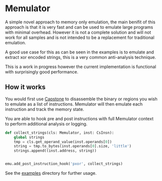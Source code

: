 # Memulator

A simple novel approach to memory only emulation, the main benifit of this approach is that it is very fast and can be 
used to emulate large programs with minimal overhead. However it is not a complete solution and will not work for all 
samples and is not intended to be a replacement for traditional emulation.

A good use case for this as can be seen in the examples is to emulate and extract xor encoded strings, this is a very
common anti-analysis technique.

This is a work in progress however the current implementation is functional with surprisingly good performance.

## How it works

You would first use [Capstone](https://github.com/capstone-engine/capstone) to disassemble the binary or regions you
wish to emulate as a list of instructions. Memulator will then emulate each instruction and track the memory state.

You are able to hook pre and post instructions with full Memulator context to perform additional analysis or logging.

```python
def collect_strings(cls: Memulator, inst: CsInsn):
    global strings
    tmp = cls.get_operand_value(inst.operands[0])
    string = tmp.to_bytes(inst.operands[0].size, 'little')
    strings.append((inst.address, string))


emu.add_post_instruction_hook('pxor', collect_strings)
```

See the [examples](examples) directory for further usage.
